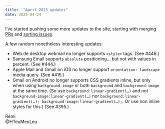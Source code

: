 ```yaml
---
title:  "April 2025 updates"
date: 2025-04-24
---
```


I’ve started pushing some more updates to the site, starting with merging <abbr title="Pull Requests">PRs</abbr> and [sorting issues](https://github.com/hteumeuleu/caniemail/issues?q=is%3Aissue%20state%3Aclosed%20sort%3Aupdated-desc).

A few random nonetheless interesting updates:

* Web.de desktop webmail no longer supports `<style>` tags. (See #446.)
* Samsung Email supports `absolute` positioning… but not with values in percent. (See #444.)
* Apple Mail and Gmail on iOS no longer support `orientation: landscape` media query. (See #415.)
* Gmail on Android no longer supports CSS gradients inline, but only when using `background-image` or both `background` and `background-image` at the same time. (So use `background:linear-gradient(…)` and not `background-image:linear-gradient(…)` nor `background:linear-gradient(…); background-image:linear-gradient(…);`. Or use non inline styles for this.) (See #395.)

Rémi  
@HTeuMeuLeu
